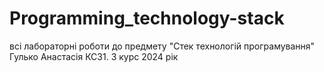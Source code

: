 # Programming_technology-stack
всі лабораторні роботи до предмету "Стек технологій програмування" Гулько Анастасія КС31. 3 курс 2024 рік
